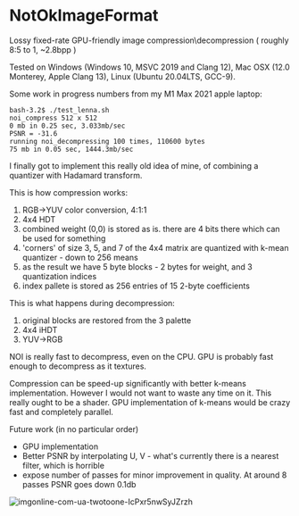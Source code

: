 # NotOkImageFormat
Lossy fixed-rate GPU-friendly image compression\decompression ( roughly 8:5 to 1, ~2.8bpp )

Tested on Windows (Windows 10, MSVC 2019 and Clang 12), Mac OSX (12.0 Monterey, Apple Clang 13),
Linux (Ubuntu 20.04LTS, GCC-9).

Some work in progress numbers from my M1 Max 2021 apple laptop:

    bash-3.2$ ./test_lenna.sh
    noi_compress 512 x 512
    0 mb in 0.25 sec, 3.033mb/sec
    PSNR = -31.6
    running noi_decompressing 100 times, 110600 bytes
    75 mb in 0.05 sec, 1444.3mb/sec

I finally got to implement this really old idea of mine, of combining a quantizer with Hadamard transform.

This is how compression works:

1. RGB->YUV color conversion, 4:1:1
2. 4x4 HDT
3. combined weight (0,0) is stored as is. there are 4 bits there which can be used for something
4. 'corners' of size 3, 5, and 7 of the 4x4 matrix are quantized with k-mean quantizer - down to 256 means
5. as the result we have 5 byte blocks - 2 bytes for weight, and 3 quantization indices
6. index pallete is stored as 256 entries of 15 2-byte coefficients

This is what happens during decompression:

1. original blocks are restored from the 3 palette
2. 4x4 iHDT
3. YUV->RGB

NOI is really fast to decompress, even on the CPU. GPU is probably fast enough to decompress as it textures.

Compression can be speed-up significantly with better k-means implementation. However I would not want to waste any time on it. This really ought to be a shader. GPU implementation of k-means would be crazy fast and completely parallel.

Future work (in no particular order)

* GPU implementation
* Better PSNR by interpolating U, V - what's currently there is a nearest filter, which is horrible
* expose number of passes for minor improvement in quality. At around 8 passes PSNR goes down 0.1db

![imgonline-com-ua-twotoone-IcPxr5nwSyJZrzh](https://user-images.githubusercontent.com/272689/144298283-cecd62d5-c9e9-42c1-a7a7-e6b1589c8bb8.png)
